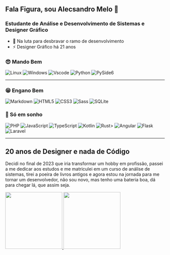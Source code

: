 ## Fala Figura, sou Alecsandro Melo 👋
### Estudante de Análise e Desenvolvimento de Sistemas e Designer Gráfico

- 🌱 Na luta para desbravar o ramo de desenvolvimento
- ⚡ Designer Gráfico há 21 anos
<!--
**alecsmelo/alecsmelo** is a ✨ _special_ ✨ repository because its `README.md` (this file) appears on your GitHub profile.

Here are some ideas to get you started:

- 🔭 I’m currently working on ...
- 🌱 I’m currently learning ...
- 👯 I’m looking to collaborate on ...
- 🤔 I’m looking for help with ...
- 💬 Ask me about ...
- 📫 How to reach me: ...
- 😄 Pronouns: ...
- ⚡ Fun fact: ...
-->

### 😎 Mando Bem
![Linux](https://img.shields.io/badge/Linux-000?style=for-the-badge&logo=linux&logoColor=FCC624)
![Windows](https://img.shields.io/badge/Windows-000?style=for-the-badge&logo=windows&logoColor=2CA5E0)
![Vscode](https://img.shields.io/badge/Vscode-007ACC?style=for-the-badge&logo=visual-studio-code&logoColor=white)
![Python](https://img.shields.io/badge/python-3670A0?style=for-the-badge&logo=python&logoColor=ffdd54)
![PySide6](https://img.shields.io/badge/PySide6%20-%20blue?style=for-the-badge&logo=qt&logoColor=white)


----
### 😁 Engano Bem
![Markdown](https://img.shields.io/badge/Markdown-000?style=for-the-badge&logo=markdown)
![HTML5](https://img.shields.io/badge/HTML5-E34F26?style=for-the-badge&logo=html5&logoColor=white)
![CSS3](https://img.shields.io/badge/CSS3-1572B6?style=for-the-badge&logo=css3&logoColor=white)
![Sass](https://img.shields.io/badge/Sass-000?style=for-the-badge&logo=sass)
![SQLite](https://img.shields.io/badge/SQLite-000?style=for-the-badge&logo=sqlite&logoColor=07405E)



### 💬 Só em sonho
![PHP](https://img.shields.io/badge/PHP-777BB4?style=for-the-badge&logo=php&logoColor=white)
![JavaScript](https://img.shields.io/badge/JavaScript-F7DF1E?style=for-the-badge&logo=javascript&logoColor=black)
![TypeScript](https://img.shields.io/badge/TypeScript-007ACC?style=for-the-badge&logo=typescript&logoColor=white)
![Kotlin](https://img.shields.io/badge/Kotlin-0095D5?&style=for-the-badge&logo=kotlin&logoColor=white)
![Rust](https://img.shields.io/badge/rust-%23000000.svg?style=for-the-badge&logo=rust&logoColor=white)>
![Angular](https://img.shields.io/badge/Angular-DD0031?style=for-the-badge&logo=angular&logoColor=white)
![Flask](https://img.shields.io/badge/flask-%23000.svg?style=for-the-badge&logo=flask&logoColor=white)
![Laravel](https://img.shields.io/badge/laravel-%23FF2D20.svg?style=for-the-badge&logo=laravel&logoColor=white)


----
## 20 anos de Designer e nada de Código

Decidi no final de 2023 que iria transformar um hobby em profissão, passei a me dedicar aos estudos e me matriculei em um curso de análise de sistemas, tirei a poeira de livros antigos e agora estou na jornada para me tornar um desenvolvedor, não sou novo, mas tenho uma bateria boa, dá para chegar lá, que assim seja.


<div>
<a href="https://github.com/alecsmelo">
<img loading="lazy" height="180em" src="https://github-readme-stats.vercel.app/api/top-langs/?username=alecsmelo&layout=compact&langs_count=7&theme=dracula"/>
<img loading="lazy" height="180em" src="https://github-readme-stats.vercel.app/api?username=alecsmelo&show_icons=true&theme=dracula&include_all_commits=true&count_private=true"/>
</div>
